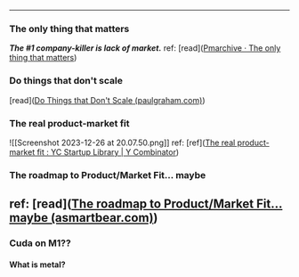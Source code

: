 
---
### The only thing that matters
_**The #1 company-killer is lack of market.**_
ref: [read]([Pmarchive · The only thing that matters](https://pmarchive.com/guide_to_startups_part4.html))

### Do things that don't scale
[read]([Do Things that Don't Scale (paulgraham.com)](https://www.paulgraham.com/ds.html))

###  The real product-market fit

![[Screenshot 2023-12-26 at 20.07.50.png]]
ref: [ref]([The real product-market fit : YC Startup Library | Y Combinator](https://www.ycombinator.com/library/5z-the-real-product-market-fit))

### The roadmap to Product/Market Fit… maybe
ref: [read]([The roadmap to Product/Market Fit… maybe (asmartbear.com)](https://longform.asmartbear.com/product-market-fit-formula/?utm_source=tldrnewsletter))
---
### Cuda on M1??

#### What is metal?

